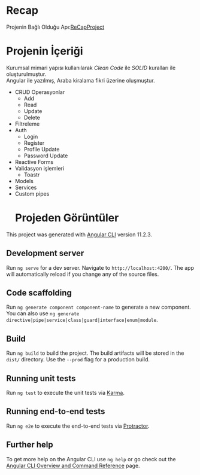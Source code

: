 # Recap
  Projenin Bağlı Olduğu Apı:[ReCapProject](https://github.com/aysebayrak812/ReCapProject)
# Projenin İçeriği
Kurumsal mimari yapısı kullanılarak *Clean Code* ile *SOLID* kuralları ile oluşturulmuştur.<br/> Angular ile yazılmış, Araba kiralama fikri üzerine oluşmuştur.
- CRUD Operasyonlar
  - Add
  - Read
  - Update
  - Delete
- Filtreleme
- Auth
  - Login
  - Register
  - Profile Update
  - Password Update
- Reactive Forms
- Validasyon işlemleri
  - Toastr
- Models
- Services
- Custom pipes
  # Projeden Görüntüler 
 
  




This project was generated with [Angular CLI](https://github.com/angular/angular-cli) version 11.2.3.

## Development server

Run `ng serve` for a dev server. Navigate to `http://localhost:4200/`. The app will automatically reload if you change any of the source files.

## Code scaffolding

Run `ng generate component component-name` to generate a new component. You can also use `ng generate directive|pipe|service|class|guard|interface|enum|module`.

## Build

Run `ng build` to build the project. The build artifacts will be stored in the `dist/` directory. Use the `--prod` flag for a production build.

## Running unit tests

Run `ng test` to execute the unit tests via [Karma](https://karma-runner.github.io).

## Running end-to-end tests

Run `ng e2e` to execute the end-to-end tests via [Protractor](http://www.protractortest.org/).

## Further help

To get more help on the Angular CLI use `ng help` or go check out the [Angular CLI Overview and Command Reference](https://angular.io/cli) page.

